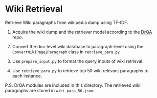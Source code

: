 # Wiki Retrieval

Retrieve Wiki paragraphs from wikipedia dump using TF-IDF.

1. Acquire the wiki dump and the retriever model according to the [DrQA](https://github.com/facebookresearch/DrQA) repo.

2. Convert the doc-level wiki database to paragraph-level using the `ConvertWikiPage2Paragraph` class in `retrieve_para.py`
3. Use `prepare_input.py` to format the query inputs of wiki retrieval.
4. Use `retrieve_para.py` to retrieve top 50 wiki relevant paragraphs to each instance.

P.S. DrQA modules are included in this directory. The retrieved wiki paragraphs are stored in `wiki_para_50.json`.
